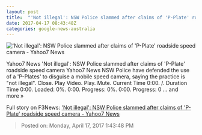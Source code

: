```yaml
---
layout: post
title:  "'Not illegal': NSW Police slammed after claims of 'P-Plate' roadside speed camera - Yahoo7 News"
date: 2017-04-17 08:43:48Z
categories: google-news-australia
---
```


!['Not illegal': NSW Police slammed after claims of 'P-Plate' roadside speed camera - Yahoo7 News](https://s.yimg.com/iu/api/res/1.2/uP9mwd8y1TDltJ2lM0Wgwg--/YXBwaWQ9eXZpZGVvO3c9NjMwO2g9MzU0O2R4PTE7ZHk9MTtjdz0xMjc5O2NoPTcxOTtxPTcwO249MTt1bGNyb3A7cm90YXRlPWF1dG8-/https://s.yimg.com/ea/img/-/170417/58f45bd54fef8_925cop_splash_.jpg)

Yahoo7 News 'Not illegal': NSW Police slammed after claims of 'P-Plate' roadside speed camera Yahoo7 News NSW Police have defended the use of a 'P-Plates' to disguise a mobile speed camera, saying the practice is "not illegal". Close. Play Video. Play. Mute. Current Time 0:00. /. Duration Time 0:00. Loaded: 0%. 0:00. Progress: 0%. 0:00. Progress: 0 ... and more »


Full story on F3News: ['Not illegal': NSW Police slammed after claims of 'P-Plate' roadside speed camera - Yahoo7 News](http://www.f3nws.com/n/yUgAk)

> Posted on: Monday, April 17, 2017 1:43:48 PM
